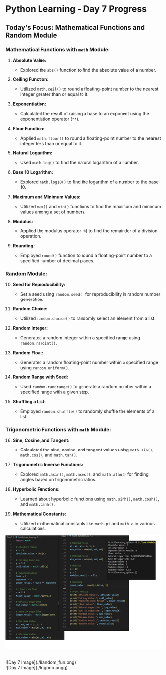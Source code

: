 # Python Learning - Day 7 Progress

## Today's Focus: Mathematical Functions and Random Module

### Mathematical Functions with `math` Module:

1. **Absolute Value:**
   - Explored the `abs()` function to find the absolute value of a number.

2. **Ceiling Function:**
   - Utilized `math.ceil()` to round a floating-point number to the nearest integer greater than or equal to it.

3. **Exponentiation:**
   - Calculated the result of raising a base to an exponent using the exponentiation operator (`**`).

4. **Floor Function:**
   - Applied `math.floor()` to round a floating-point number to the nearest integer less than or equal to it.

5. **Natural Logarithm:**
   - Used `math.log()` to find the natural logarithm of a number.

6. **Base 10 Logarithm:**
   - Explored `math.log10()` to find the logarithm of a number to the base 10.

7. **Maximum and Minimum Values:**
   - Utilized `max()` and `min()` functions to find the maximum and minimum values among a set of numbers.

8. **Modulus:**
   - Applied the modulus operator (`%`) to find the remainder of a division operation.

9. **Rounding:**
   - Employed `round()` function to round a floating-point number to a specified number of decimal places.

### Random Module:

10. **Seed for Reproducibility:**
    - Set a seed using `random.seed()` for reproducibility in random number generation.

11. **Random Choice:**
    - Utilized `random.choice()` to randomly select an element from a list.

12. **Random Integer:**
    - Generated a random integer within a specified range using `random.randint()`.

13. **Random Float:**
    - Generated a random floating-point number within a specified range using `random.uniform()`.

14. **Random Range with Seed:**
    - Used `random.randrange()` to generate a random number within a specified range with a given step.

15. **Shuffling a List:**
    - Employed `random.shuffle()` to randomly shuffle the elements of a list.

### Trigonometric Functions with `math` Module:

16. **Sine, Cosine, and Tangent:**
    - Calculated the sine, cosine, and tangent values using `math.sin()`, `math.cos()`, and `math.tan()`.

17. **Trigonometric Inverse Functions:**
    - Explored `math.asin()`, `math.acos()`, and `math.atan()` for finding angles based on trigonometric ratios.

18. **Hyperbolic Functions:**
    - Learned about hyperbolic functions using `math.sinh()`, `math.cosh()`, and `math.tanh()`.

19. **Mathematical Constants:**
    - Utilized mathematical constants like `math.pi` and `math.e` in various calculations.

![Day 7 Image](./math_fun.png)

<br>
![Day 7 Image](./Random_fun.png)

<br>
![Day 7 Image](./trigono.pngg)


